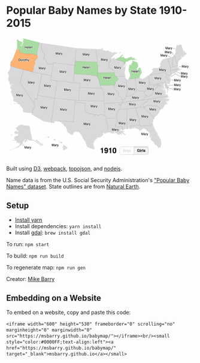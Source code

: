 # Popular Baby Names by State 1910-2015 #

[![msbarry.github.io/babymap](./media/girlnames.gif)](https://msbarry.github.io/babymap/)

Built using [D3](https://d3js.org/), [webpack](https://webpack.github.io/),
[topojson](https://github.com/topojson/topojson), and [nodejs](https://nodejs.org/).

Name data is from the U.S. Social Security Administration's
["Popular Baby Names" dataset](https://www.ssa.gov/oact/babynames/limits.html).
State outlines are from [Natural Earth](http://www.naturalearthdata.com/).

## Setup ##

* [Install yarn](https://yarnpkg.com/en/docs/install)
* Install dependencies: `yarn install`
* Install [gdal](http://www.gdal.org/): `brew install gdal`

To run: `npm start`

To build: `npm run build`

To regenerate map: `npm run gen`

Creator: [Mike Barry](https://twitter.com/msb5014)

## Embedding on a Website ##

To embed on a website, copy and paste this code:

```
<iframe width="600" height="530" frameborder="0" scrolling="no" marginheight="0" marginwidth="0" src="https://msbarry.github.io/babymap/"></iframe><br/><small style="color:#0000FF;text-align:left"><a href="https://msbarry.github.io/babymap/" target="_blank">msbarry.github.io</a></small>
```
